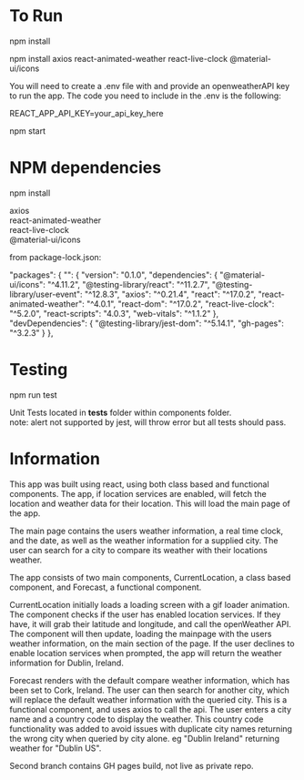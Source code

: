 # To Run

npm install

npm install axios react-animated-weather react-live-clock @material-ui/icons

You will need to create a .env file with and provide an openweatherAPI key to run the app. The code you need to include in the .env is the following: <br />

REACT_APP_API_KEY=your_api_key_here

npm start

# NPM dependencies 

npm install 

axios <br />
react-animated-weather <br />
react-live-clock <br />
@material-ui/icons <br />


from package-lock.json:

  "packages": {
    "": {
      "version": "0.1.0",
      "dependencies": {
        "@material-ui/icons": "^4.11.2",
        "@testing-library/react": "^11.2.7",
        "@testing-library/user-event": "^12.8.3",
        "axios": "^0.21.4",
        "react": "^17.0.2",
        "react-animated-weather": "^4.0.1",
        "react-dom": "^17.0.2",
        "react-live-clock": "^5.2.0",
        "react-scripts": "4.0.3",
        "web-vitals": "^1.1.2"
      },
      "devDependencies": {
        "@testing-library/jest-dom": "^5.14.1",
        "gh-pages": "^3.2.3"
      }
    },

# Testing

npm run test

Unit Tests located in __tests__ folder within components folder. <br /> 
note: alert not supported by jest, will throw error but all tests should pass.

# Information

This app was built using react, using both class based and functional components. The app, if location services are enabled, will fetch the location and weather data for their location. This will load the main page of the app.

The main page contains the users weather information, a real time clock, and the date, as well as the weather information for a supplied city. The user can search for a city to compare its weather with their locations weather.

The app consists of two main components, CurrentLocation, a class based component, and Forecast, a functional component.

CurrentLocation initially loads a loading screen with a gif loader animation. The component checks if the user has enabled location services. If they have, it will grab their latitude and longitude, and call the openWeather API. The component will then update, loading the mainpage with the users weather information, on the main section of the page. If the user declines to enable location services when prompted, the app will return the weather information for Dublin, Ireland. 

Forecast renders with the default compare weather information, which has been set to Cork, Ireland. The user can then search for another city, which will replace the default weather information with the queried city. This is a functional component, and uses axios to call the api. The user enters a city name and a country code to display the weather. This country code functionality was added to avoid issues with duplicate city names returning the wrong city when queried by city alone. eg "Dublin Ireland" returning weather for "Dublin US".

Second branch contains GH pages build, not live as private repo.
